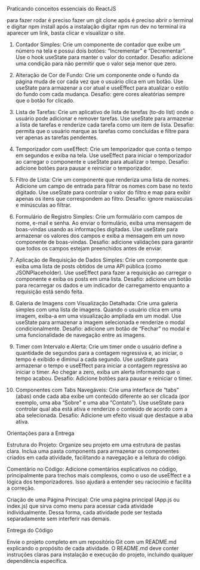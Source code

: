 Praticando conceitos essenciais do ReactJS

para fazer rodar é preciso fazer um git clone
após é preciso abrir o terminal e digitar npm install
após a instalação digitar npm run dev no terminal
ira aparecer um link, basta clicar e visualizar o site.

1. Contador Simples: Crie um componente de contador que exibe um número na tela e possui dois botões: “Incrementar” e “Decrementar”. Use o hook useState para manter o valor do contador. Desafio: adicione uma condição para não permitir que o valor seja menor que zero.

2. Alteração de Cor de Fundo: Crie um componente onde o fundo da página muda de cor cada vez que o usuário clica em um botão.
   Use useState para armazenar a cor atual e useEffect para atualizar o estilo do fundo com cada mudança. Desafio: gere cores aleatórias sempre que o botão for clicado.

3. Lista de Tarefas: Crie um aplicativo de lista de tarefas (to-do list) onde o usuário pode adicionar e remover tarefas. Use useState para armazenar a lista de tarefas e renderize cada tarefa como um item de lista. Desafio: permita que o usuário marque as tarefas como concluídas e filtre para ver apenas as tarefas pendentes.

4. Temporizador com useEffect: Crie um temporizador que conta o tempo em segundos e exiba na tela. Use useEffect para iniciar o temporizador ao carregar o componente e useState para atualizar o tempo. Desafio: adicione botões para pausar e reiniciar o temporizador.

5. Filtro de Lista: Crie um componente que renderiza uma lista de nomes. Adicione um campo de entrada para filtrar os nomes com base no texto digitado. Use useState para controlar o valor do filtro e map para exibir apenas os itens que correspondem ao filtro. Desafio: ignore maiúsculas e minúsculas ao filtrar.

6. Formulário de Registro Simples: Crie um formulário com campos de nome, e-mail e senha. Ao enviar o formulário, exiba uma mensagem de boas-vindas usando as informações digitadas. Use useState para armazenar os valores dos campos e exiba a mensagem em um novo componente de boas-vindas. Desafio: adicione validações para garantir que todos os campos estejam preenchidos antes de enviar.

7. Aplicação de Requisição de Dados Simples: Crie um componente que exiba uma lista de posts obtidos de uma API pública (como JSONPlaceholder). Use useEffect para fazer a requisição ao carregar o componente e exiba os posts em uma lista. Desafio: adicione um botão para recarregar os dados e um indicador de carregamento enquanto a requisição está sendo feita.

8. Galeria de Imagens com Visualização Detalhada: Crie uma galeria simples com uma lista de imagens. Quando o usuário clica em uma imagem, exiba-a em uma visualização ampliada em um modal. Use useState para armazenar a imagem selecionada e renderize o modal condicionalmente. Desafio: adicione um botão de “Fechar” no modal e uma funcionalidade de navegação entre as imagens.

9. Timer com Intervalo e Alerta: Crie um timer onde o usuário define a quantidade de segundos para a contagem regressiva e, ao iniciar, o tempo é exibido e diminui a cada segundo. Use useState para armazenar o tempo e useEffect para iniciar a contagem regressiva ao iniciar o timer. Ao chegar a zero, exiba um alerta informando que o tempo acabou. Desafio: Adicione botões para pausar e reiniciar o timer.

10. Componentes com Tabs Navegáveis: Crie uma interface de “tabs” (abas) onde cada aba exibe um conteúdo diferente ao ser clicada (por exemplo, uma aba “Sobre” e uma aba “Contato”). Use useState para controlar qual aba está ativa e renderize o conteúdo de acordo com a aba selecionada. Desafio: Adicione um efeito visual que destaque a aba ativa.

Orientações para a Entrega

Estrutura do Projeto: Organize seu projeto em uma estrutura de pastas clara. Inclua uma pasta components para armazenar os componentes criados em cada atividade, facilitando a navegação e a leitura do código.

Comentário no Código: Adicione comentários explicativos no código, principalmente para trechos mais complexos, como o uso de useEffect e a lógica dos temporizadores. Isso ajudará a entender seu raciocínio e facilita a correção.

Criação de uma Página Principal: Crie uma página principal (App.js ou index.js) que sirva como menu para acessar cada atividade individualmente. Dessa forma, cada atividade pode ser testada separadamente sem interferir nas demais.

Entrega do Código

Envie o projeto completo em um repositório Git com um README.md explicando o propósito de cada atividade. O README.md deve conter instruções claras para instalação e execução do projeto, incluindo qualquer dependência específica.
